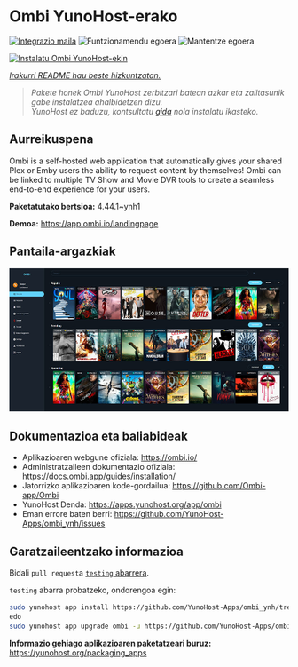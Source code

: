 <!--
Ohart ongi: README hau automatikoki sortu da <https://github.com/YunoHost/apps/tree/master/tools/readme_generator>ri esker
EZ editatu eskuz.
-->

# Ombi YunoHost-erako

[![Integrazio maila](https://dash.yunohost.org/integration/ombi.svg)](https://ci-apps.yunohost.org/ci/apps/ombi/) ![Funtzionamendu egoera](https://ci-apps.yunohost.org/ci/badges/ombi.status.svg) ![Mantentze egoera](https://ci-apps.yunohost.org/ci/badges/ombi.maintain.svg)

[![Instalatu Ombi YunoHost-ekin](https://install-app.yunohost.org/install-with-yunohost.svg)](https://install-app.yunohost.org/?app=ombi)

*[Irakurri README hau beste hizkuntzatan.](./ALL_README.md)*

> *Pakete honek Ombi YunoHost zerbitzari batean azkar eta zailtasunik gabe instalatzea ahalbidetzen dizu.*  
> *YunoHost ez baduzu, kontsultatu [gida](https://yunohost.org/install) nola instalatu ikasteko.*

## Aurreikuspena

Ombi is a self-hosted web application that automatically gives your shared Plex or Emby users the ability to request content by themselves! Ombi can be linked to multiple TV Show and Movie DVR tools to create a seamless end-to-end experience for your users.


**Paketatutako bertsioa:** 4.44.1~ynh1

**Demoa:** <https://app.ombi.io/landingpage>

## Pantaila-argazkiak

![Ombi(r)en pantaila-argazkia](./doc/screenshots/screenshot.jpg)

## Dokumentazioa eta baliabideak

- Aplikazioaren webgune ofiziala: <https://ombi.io/>
- Administratzaileen dokumentazio ofiziala: <https://docs.ombi.app/guides/installation/>
- Jatorrizko aplikazioaren kode-gordailua: <https://github.com/Ombi-app/Ombi>
- YunoHost Denda: <https://apps.yunohost.org/app/ombi>
- Eman errore baten berri: <https://github.com/YunoHost-Apps/ombi_ynh/issues>

## Garatzaileentzako informazioa

Bidali `pull request`a [`testing` abarrera](https://github.com/YunoHost-Apps/ombi_ynh/tree/testing).

`testing` abarra probatzeko, ondorengoa egin:

```bash
sudo yunohost app install https://github.com/YunoHost-Apps/ombi_ynh/tree/testing --debug
edo
sudo yunohost app upgrade ombi -u https://github.com/YunoHost-Apps/ombi_ynh/tree/testing --debug
```

**Informazio gehiago aplikazioaren paketatzeari buruz:** <https://yunohost.org/packaging_apps>
